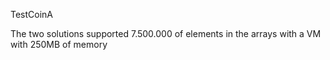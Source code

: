 TestCoinA

The two solutions supported 7.500.000 of elements in the arrays with a VM with 250MB of memory
